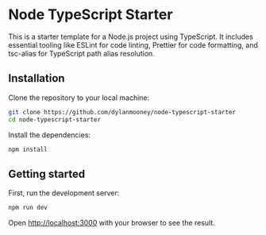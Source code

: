 # Node TypeScript Starter

This is a starter template for a Node.js project using TypeScript. It includes essential tooling like ESLint for code linting, Prettier for code formatting, and tsc-alias for TypeScript path alias resolution.

## Installation

Clone the repository to your local machine:

```bash
git clone https://github.com/dylanmooney/node-typescript-starter
cd node-typescript-starter
```

Install the dependencies:

```bash
npm install
```

## Getting started

First, run the development server:

```bash
npm run dev
```

Open [http://localhost:3000](http://localhost:3000) with your browser to see the result.
